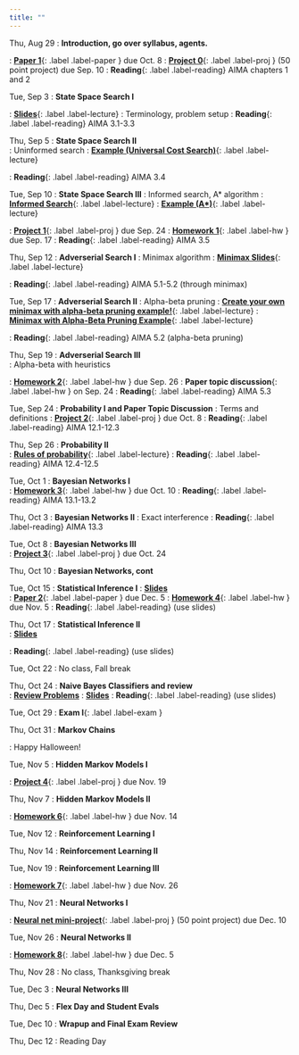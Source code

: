 ```yaml
---
title: ""
---
```


<!--- CS 372 AI --->


Thu, Aug 29
: **Introduction, go over syllabus, agents.** 
<!--- Slides ---> 
: [**Paper 1**](papers/paper1){: .label .label-paper } due Oct. 8
: [**Project 0**](projects/proj0){: .label .label-proj } (50 point project) due Sep. 10
: **Reading**{: .label .label-reading} AIMA chapters 1 and 2

Tue, Sep 3
: **State Space Search I**   
<!--- Slides --->
: [**Slides**](lectures/search/f23-search-slides.pdf){: .label .label-lecture} 
: Terminology, problem setup
: **Reading**{: .label .label-reading} AIMA 3.1-3.3

Thu, Sep 5
: **State Space Search II**  
: Uninformed search
: [**Example (Universal Cost Search)**](lectures/search/ucs-example.txt){: .label .label-lecture} 
<!--- Slides --->
<!--- handouts --->
: **Reading**{: .label .label-reading} AIMA 3.4

Tue, Sep 10
: **State Space Search III** 
: Informed search, A* algorithm 
: [**Informed Search**](lectures/search/search-algs-iformed.pdf){: .label .label-lecture} 
: [**Example (A\*)**](lectures/search/astar-example.txt){: .label .label-lecture} 
<!--- Slides --->
<!--- Handouts --->  
: [**Project 1**](projects/proj1){: .label .label-proj } due Sep. 24
: [**Homework 1**](homework/hw1/hw1.pdf){: .label .label-hw } due Sep. 17
: **Reading**{: .label .label-reading} AIMA 3.5

Thu, Sep 12
: **Adverserial Search I**
: Minimax algorithm
: [**Minimax Slides**](lectures/advsearch/adversarial-search.pdf){: .label .label-lecture} 
<!--- Handouts --->
: **Reading**{: .label .label-reading} AIMA 5.1-5.2 (through minimax)

Tue, Sep 17
: **Adverserial Search II**
: Alpha-beta pruning
: [**Create your own minimax with alpha-beta pruning example!**](https://raphsilva.github.io/utilities/minimax_simulator/#){: .label .label-lecture}
: [**Minimax with Alpha-Beta Pruning Example**](lectures/advsearch/Minimax-alpha-beta-pruning-example.png){: .label .label-lecture} 
<!--- Slides --->
: **Reading**{: .label .label-reading} AIMA 5.2 (alpha-beta pruning)

Thu, Sep 19
: **Adverserial Search III**  
: Alpha-beta with heuristics
<!--- Slides --->
: [**Homework 2**](homework/hw2/hw2.pdf){: .label .label-hw } due Sep. 26
: **Paper topic discussion**{: .label .label-hw } on Sep. 24
: **Reading**{: .label .label-reading} AIMA 5.3

Tue, Sep 24
: **Probability I and Paper Topic Discussion**
: Terms and definitions
: [**Project 2**](projects/proj2){: .label .label-proj } due Oct. 8
: **Reading**{: .label .label-reading} AIMA 12.1-12.3

Thu, Sep 26
: **Probability II**  
: [**Rules of probability**](lectures/probability/rules-of-prob.pdf){: .label .label-lecture} 
: **Reading**{: .label .label-reading} AIMA 12.4-12.5
  
Tue, Oct 1 
: **Bayesian Networks I**  
: [**Homework 3**](homework/hw3/hw3.pdf){: .label .label-hw } due Oct. 10
: **Reading**{: .label .label-reading} AIMA 13.1-13.2
  
Thu, Oct 3
: **Bayesian Networks II** 
: Exact interference 
: **Reading**{: .label .label-reading} AIMA 13.3

Tue, Oct 8
: **Bayesian Networks III**  
: [**Project 3**](projects/proj3){: .label .label-proj }  due Oct. 24
  
Thu, Oct 10
: **Bayesian Networks, cont**  

Tue, Oct 15
: **Statistical Inference I**
: [**Slides**](lectures/statinf/stat-inf-day1-ml-map.pdf)  
: [**Paper 2**](papers/paper2){: .label .label-paper } due Dec. 5
: [**Homework 4**](homework/hw4/hw4.pdf){: .label .label-hw } due Nov. 5
: **Reading**{: .label .label-reading} (use slides)
  
Thu, Oct 17
: **Statistical Inference II**  
: [**Slides**](lectures/statinf/stat-inf-day2-combining-evidence.pdf)  
<!---: [**Bonus: Homework 5**](homework/hw5){: .label .label-hw } up to +5 points due Nov. 5!--->
: **Reading**{: .label .label-reading} (use slides)

Tue, Oct 22
: No class, Fall break

Thu, Oct 24
: **Naive Bayes Classifiers and review**  
: [**Review Problems**](lectures/review/f24MidtermReviewAI.pdf)
: [**Slides**](lectures/statinf/stat-inf-day3-naive-bayes.pdf) 
: **Reading**{: .label .label-reading} (use slides)

Tue, Oct 29
: **Exam I**{: .label .label-exam }

Thu, Oct 31
: **Markov Chains**
<!--- Slides --->
: Happy Halloween!

Tue, Nov 5
: **Hidden Markov Models I**  
<!--- Slides --->
: [**Project 4**](projects/proj4){: .label .label-proj } due Nov. 19

Thu, Nov 7
: **Hidden Markov Models II**
<!--- Slides --->
: [**Homework 6**](homework/hw6){: .label .label-hw } due Nov. 14

Tue, Nov 12
: **Reinforcement Learning I**  
<!--- Slides --->

Thu, Nov 14
: **Reinforcement Learning II**  
<!--- Slides --->

Tue, Nov 19
: **Reinforcement Learning III**
<!--- Slides --->
: [**Homework 7**](homework/hw7){: .label .label-hw } due Nov. 26
  
Thu, Nov 21
: **Neural Networks I**
<!--- Slides --->
: [**Neural net mini-project**](projects/proj5){: .label .label-proj } (50 point project) due Dec. 10
  
Tue, Nov 26
: **Neural Networks II**  
<!--- Slides --->
: [**Homework 8**](homework/hw8){: .label .label-hw } due Dec. 5

Thu, Nov 28
: No class, Thanksgiving break

Tue, Dec 3
: **Neural Networks III**
<!--- Slides --->
  
Thu, Dec 5
: **Flex Day and Student Evals**

Tue, Dec 10
: **Wrapup and Final Exam Review**  

Thu, Dec 12
: Reading Day